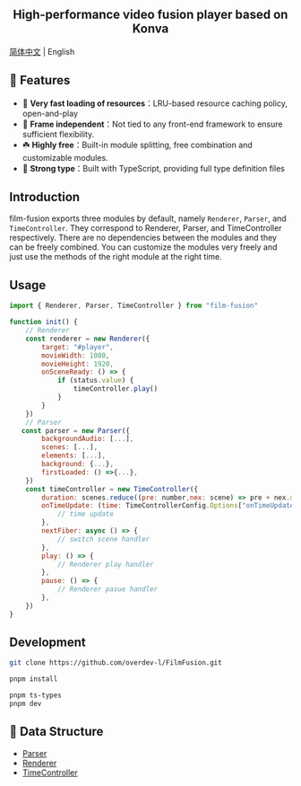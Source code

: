  

<h2 align="center">High-performance video fusion player based on Konva</h2>

[简体中文](./README-zh.md) | English

## 🌟 Features

- 🚀 **Very fast loading of resources**：LRU-based resource caching policy, open-and-play
- 🎯 **Frame independent**：Not tied to any front-end framework to ensure sufficient flexibility.
- ☘️ **Highly free**：Built-in module splitting, free combination and customizable modules.
- 🦾 **Strong type**：Built with TypeScript, providing full type definition files

## Introduction

film-fusion exports three modules by default, namely `Renderer`, `Parser`, and `TimeController`. They correspond to Renderer, Parser, and TimeController respectively.
There are no dependencies between the modules and they can be freely combined. You can customize the modules very freely and just use the methods of the right module at the right time.

## Usage

```javascript
import { Renderer, Parser, TimeController } from "film-fusion"

function init() {
    // Renderer
    const renderer = new Renderer({
        target: "#player",
        movieWidth: 1080,
        movieHeight: 1920,
        onSceneReady: () => {
            if (status.value) {
                timeController.play()
            }
        }
    })
    // Parser
   const parser = new Parser({
        backgroundAudio: [...],
        scenes: [...],
        elements: [...],
        background: {...},
        firstLoaded: () =>{...},
    })
    const timeController = new TimeController({
        duration: scenes.reduce((pre: number,nex: scene) => pre + nex.duration,0),
        onTimeUpdate: (time: TimeControllerConfig.Options["onTimeUpdate"]) => {
            // time update
        },
        nextFiber: async () => {
            // switch scene handler
        },
        play: () => {
            // Renderer play handler
        },
        pause: () => {
            // Renderer pasue handler
        },
    })
}
```

## Development

```bash
git clone https://github.com/overdev-l/FilmFusion.git

pnpm install

pnpm ts-types
pnpm dev
```

## 📄 Data Structure

- [Parser](./packages/parser/src/types.ts)
- [Renderer](./packages/renderer/src/types.ts)
- [TimeController](./packages/time-controller/src/types.ts)